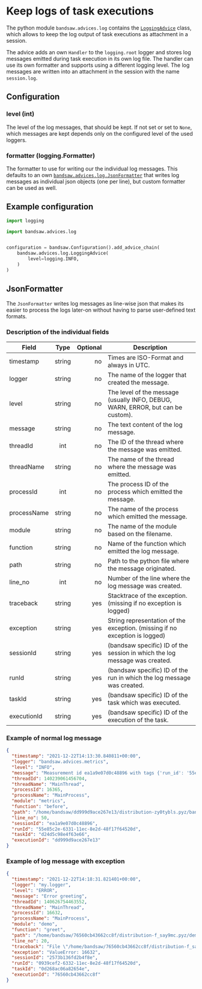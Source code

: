 # Keep logs of task executions

The python module `bandsaw.advices.log` contains the
[`LoggingAdvice`](../../api/#bandsaw.advices.log.LoggingAdvice) class, which
allows to keep the log output of task executions as attachment in a session.

The advice adds an own `Handler` to the `logging.root` logger and stores log
messages emitted during task execution in its own log file. The handler can use
its own formatter and supports using a different logging level. The log messages
are written into an attachment in the session with the name `session.log`.

## Configuration

### level (int)
The level of the log messages, that should be kept. If not set or set to `None`, which
messages are kept depends only on the configured level of the used loggers.

### formatter (logging.Formatter)
The formatter to use for writing our the individual log messages. This defaults to an
own [`bandsaw.advices.log.JsonFormatter`](../../api/#bandsaw.advices.log.JsonFormatter)
that writes log messages as individual json objects (one per line), but custom
formatter can be used as well.

## Example configuration

```python
import logging

import bandsaw.advices.log


configuration = bandsaw.Configuration().add_advice_chain(
    bandsaw.advices.log.LoggingAdvice(
        level=logging.INFO,
    )
)
```

## JsonFormatter

The `JsonFormatter` writes log messages as line-wise json that makes its easier to
process the logs later-on without having to parse user-defined text formats.

### Description of the individual fields
| Field       |  Type  | Optional | Description                                                                     |
|-------------|:------:|---------:|---------------------------------------------------------------------------------|
| timestamp   | string |       no | Times are ISO-Format and always in UTC.                                         |
| logger      | string |       no | The name of the logger that created the message.                                |
| level       | string |       no | The level of the message (usually INFO, DEBUG, WARN, ERROR, but can be custom). |
| message     | string |       no | The text content of the log message.                                            |
| threadId    |  int   |       no | The ID of the thread where the message was emitted.                             |
| threadName  | string |       no | The name of the thread where the message was emitted.                           |
| processId   |  int   |       no | The process ID of the process which emitted the message.                        |
| processName | string |       no | The name of the process which emitted the message.                              |
| module      | string |       no | The name of the module based on the filename.                                   |
| function    | string |       no | Name of the function which emitted the log message.                             |
| path        | string |       no | Path to the python file where the message originated.                           |
| line_no     |  int   |       no | Number of the line where the log message was created.                           |
| traceback   | string |      yes | Stacktrace of the exception. (missing if no exception is logged)                |
| exception   | string |      yes | String representation of the exception. (missing if no exception is logged)     |
| sessionId   | string |      yes | (bandsaw specific) ID of the session in which the log message was created.      |
| runId       | string |      yes | (bandsaw specific) ID of the run in which the log message was created.          |
| taskId      | string |      yes | (bandsaw specific) ID of the task which was executed.                           |
| executionId | string |      yes | (bandsaw specific) ID of the execution of the task.                             |



### Example of normal log message

```json
{
  "timestamp": "2021-12-22T14:13:30.840811+00:00",
  "logger": "bandsaw.advices.metrics",
  "level": "INFO",
  "message": "Measurement id ea1a9e07d0c48896 with tags {'run_id': '55e85c2e-6331-11ec-8e2d-48f17f64520d', 'task_id': 'd24d5c98e4f63e66', 'execution_id': 'dd999d9ace267e13', 'session_id': 'ea1a9e07d0c48896'}",
  "threadId": 140239061456704,
  "threadName": "MainThread",
  "processId": 16365,
  "processName": "MainProcess",
  "module": "metrics",
  "function": "before",
  "path": "/home/bandsaw/dd999d9ace267e13/distribution-zy0tybls.pyz/bandsaw/advices/metrics.py",
  "line_no": 50,
  "sessionId": "ea1a9e07d0c48896",
  "runId": "55e85c2e-6331-11ec-8e2d-48f17f64520d",
  "taskId": "d24d5c98e4f63e66",
  "executionId": "dd999d9ace267e13"
}
```


### Example of log message with exception

```json
{
  "timestamp": "2021-12-22T14:18:31.821401+00:00",
  "logger": "my.logger",
  "level": "ERROR",
  "message": "Error greeting",
  "threadId": 140626754463552,
  "threadName": "MainThread",
  "processId": 16632,
  "processName": "MainProcess",
  "module": "demo",
  "function": "greet",
  "path": "/home/bandsaw/76560cb43662cc8f/distribution-f_say9mc.pyz/demo.py",
  "line_no": 20,
  "traceback": "File \"/home/bandsaw/76560cb43662cc8f/distribution-f_say9mc.pyz/demo.py\", line 18, in greet\n    raise ValueError(os.getpid())",
  "exception": "ValueError: 16632",
  "sessionId": "2573b136fd2b4f8e",
  "runId": "0939cef2-6332-11ec-8e2d-48f17f64520d",
  "taskId": "0d268ac06a82654e",
  "executionId": "76560cb43662cc8f"
}
```
